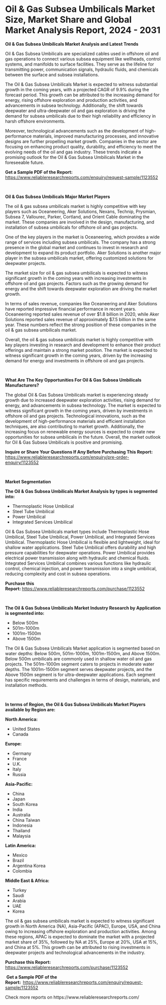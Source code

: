 <p><h1>Oil & Gas Subsea Umbilicals Market Size, Market Share and Global Market Analysis Report, 2024 - 2031</h1></p><p><strong>Oil & Gas Subsea Umbilicals Market Analysis and Latest Trends</strong></p>
<p><p>Oil & Gas Subsea Umbilicals are specialized cables used in offshore oil and gas operations to connect various subsea equipment like wellheads, control systems, and manifolds to surface facilities. They serve as the lifeline for transmitting power, communication signals, hydraulic fluids, and chemicals between the surface and subsea installations.</p><p>The Oil & Gas Subsea Umbilicals Market is expected to witness substantial growth in the coming years, with a projected CAGR of 9.9% during the forecast period. This growth can be attributed to the increasing demand for energy, rising offshore exploration and production activities, and advancements in subsea technology. Additionally, the shift towards deepwater and ultra-deepwater oil and gas exploration is driving the demand for subsea umbilicals due to their high reliability and efficiency in harsh offshore environments.</p><p>Moreover, technological advancements such as the development of high-performance materials, improved manufacturing processes, and innovative designs are further propelling market growth. Companies in the sector are focusing on enhancing product quality, durability, and efficiency to meet the evolving needs of the oil and gas industry. These trends indicate a promising outlook for the Oil & Gas Subsea Umbilicals Market in the foreseeable future.</p></p>
<p><strong>Get a Sample PDF of the Report:&nbsp;</strong> <a href="https://www.reliableresearchreports.com/enquiry/request-sample/1123552">https://www.reliableresearchreports.com/enquiry/request-sample/1123552</a></p>
<p>&nbsp;</p>
<p><strong>Oil & Gas Subsea Umbilicals Major Market Players</strong></p>
<p><p>The oil & gas subsea umbilicals market is highly competitive with key players such as Oceaneering, Aker Solutions, Nexans, Technip, Prysmian, Subsea 7, Vallourec, Parker, Cortland, and Orient Cable dominating the market. These companies are involved in the design, manufacturing, and installation of subsea umbilicals for offshore oil and gas projects.</p><p>One of the key players in the market is Oceaneering, which provides a wide range of services including subsea umbilicals. The company has a strong presence in the global market and continues to invest in research and development to expand its product portfolio. Aker Solutions is another major player in the subsea umbilicals market, offering customized solutions for deepwater projects.</p><p>The market size for oil & gas subsea umbilicals is expected to witness significant growth in the coming years with increasing investments in offshore oil and gas projects. Factors such as the growing demand for energy and the shift towards deepwater exploration are driving the market growth.</p><p>In terms of sales revenue, companies like Oceaneering and Aker Solutions have reported impressive financial performance in recent years. Oceaneering reported sales revenue of over $1.8 billion in 2020, while Aker Solutions reported sales revenue of approximately $7.5 billion in the same year. These numbers reflect the strong position of these companies in the oil & gas subsea umbilicals market.</p><p>Overall, the oil & gas subsea umbilicals market is highly competitive with key players investing in research and development to enhance their product offerings and maintain a strong market position. The market is expected to witness significant growth in the coming years, driven by the increasing demand for energy and investments in offshore oil and gas projects.</p></p>
<p>&nbsp;</p>
<p><strong>What Are The Key Opportunities For Oil & Gas Subsea Umbilicals Manufacturers?</strong></p>
<p><p>The global Oil & Gas Subsea Umbilicals market is experiencing steady growth due to increased deepwater exploration activities, rising demand for energy, and advancements in subsea technology. The market is expected to witness significant growth in the coming years, driven by investments in offshore oil and gas projects. Technological innovations, such as the development of high-performance materials and efficient installation techniques, are also contributing to market growth. Additionally, the increasing focus on renewable energy sources is expected to create new opportunities for subsea umbilicals in the future. Overall, the market outlook for Oil & Gas Subsea Umbilicals is positive and promising.</p></p>
<p><strong>Inquire or Share Your Questions If Any Before Purchasing This Report:</strong> <a href="https://www.reliableresearchreports.com/enquiry/pre-order-enquiry/1123552">https://www.reliableresearchreports.com/enquiry/pre-order-enquiry/1123552</a></p>
<p>&nbsp;</p>
<p><strong>Market Segmentation</strong></p>
<p><strong>The Oil & Gas Subsea Umbilicals Market Analysis by types is segmented into:</strong></p>
<p><ul><li>Thermoplastic Hose Umbilical</li><li>Steel Tube Umbilical</li><li>Power Umbilical</li><li>Integrated Services Umbilical</li></ul></p>
<p><p>Oil & Gas Subsea Umbilicals market types include Thermoplastic Hose Umbilical, Steel Tube Umbilical, Power Umbilical, and Integrated Services Umbilical. Thermoplastic Hose Umbilical is flexible and lightweight, ideal for shallow water applications. Steel Tube Umbilical offers durability and high pressure capabilities for deepwater operations. Power Umbilical provides electrical power transmission along with hydraulic and chemical fluids. Integrated Services Umbilical combines various functions like hydraulic control, chemical injection, and power transmission into a single umbilical, reducing complexity and cost in subsea operations.</p></p>
<p><strong>Purchase this Report:&nbsp;</strong><a href="https://www.reliableresearchreports.com/purchase/1123552">https://www.reliableresearchreports.com/purchase/1123552</a></p>
<p>&nbsp;</p>
<p><strong>The Oil & Gas Subsea Umbilicals Market Industry Research by Application is segmented into:</strong></p>
<p><ul><li>Below 500m</li><li>501m-1000m</li><li>1001m-1500m</li><li>Above 1500m</li></ul></p>
<p><p>The Oil & Gas Subsea Umbilicals Market application is segmented based on water depths: Below 500m, 501m-1000m, 1001m-1500m, and Above 1500m. Below 500m umbilicals are commonly used in shallow water oil and gas projects. The 501m-1000m segment caters to projects in moderate water depths. The 1001m-1500m segment serves deepwater projects, and the Above 1500m segment is for ultra-deepwater applications. Each segment has specific requirements and challenges in terms of design, materials, and installation methods.</p></p>
<p>&nbsp;</p>
<p><strong>In terms of Region, the Oil & Gas Subsea Umbilicals Market Players available by Region are:</strong></p>
<p>
    <p> <strong> North America: </strong>
        <ul>
            <li>United States</li>
            <li>Canada</li>
        </ul>
        </p> 
    <p> <strong> Europe: </strong>
        <ul>
            <li>Germany</li>
            <li>France</li>
            <li>U.K.</li>
            <li>Italy</li>
            <li>Russia</li>
        </ul>
        </p> 
    <p> <strong> Asia-Pacific: </strong>
        <ul>
            <li>China</li>
            <li>Japan</li>
            <li>South Korea</li>
            <li>India</li>
            <li>Australia</li>
            <li>China Taiwan</li>
            <li>Indonesia</li>
            <li>Thailand</li>
            <li>Malaysia</li>
        </ul>
        </p> 
    <p> <strong> Latin America: </strong>
        <ul>
            <li>Mexico</li>
            <li>Brazil</li>
            <li>Argentina Korea</li>
            <li>Colombia</li>
        </ul>
        </p> 
    <p> <strong> Middle East & Africa: </strong>
        <ul>
            <li>Turkey</li>
            <li>Saudi</li>
            <li>Arabia</li>
            <li>UAE</li>
            <li>Korea</li>
        </ul>
    </p>
    </p>
<p><p>The oil & gas subsea umbilicals market is expected to witness significant growth in North America (NA), Asia-Pacific (APAC), Europe, USA, and China owing to increasing offshore exploration and production activities. Among these regions, APAC is expected to dominate the market with a projected market share of 35%, followed by NA at 25%, Europe at 20%, USA at 15%, and China at 5%. This growth can be attributed to rising investments in deepwater projects and technological advancements in the industry.</p></p>
<p><strong>Purchase this Report: </strong><a href="https://www.reliableresearchreports.com/purchase/1123552">https://www.reliableresearchreports.com/purchase/1123552</a></p>
<p>&nbsp;<strong>Get a Sample PDF of the Report:&nbsp;&nbsp;</strong><a href="https://www.reliableresearchreports.com/enquiry/request-sample/1123552">https://www.reliableresearchreports.com/enquiry/request-sample/1123552</a></p>
<p><strong></strong></p>
<p>Check more reports on https://www.reliableresearchreports.com/</p>